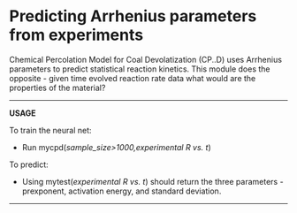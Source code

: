 # Predicting Arrhenius parameters from experiments

Chemical Percolation Model for Coal Devolatization (CP..D) uses Arrhenius parameters to predict statistical reaction kinetics. This module does the opposite - given time evolved reaction rate data what would are the properties of the material?

---
**USAGE**

To train the neural net:
* Run mycpd(*sample_size>1000,experimental R vs. t*)

To predict:
* Using mytest(*experimental R vs. t*) should return the three parameters - prexponent, activation energy, and standard deviation.
---
